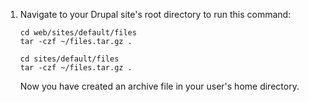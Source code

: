 1. Navigate to your Drupal site's root directory to run this command:
   <TabList>
 
   <Tab title="With Nested Docroot" id="code-docroot" active={true}>

   ```bash{promptUser:user}
   cd web/sites/default/files
   tar -czf ~/files.tar.gz .
   ```
   </Tab>

   <Tab title="Without Nested Docroot" id="code-nodocroot">

   ```bash{promptUser:user}
   cd sites/default/files
   tar -czf ~/files.tar.gz .
   ```

   </Tab>

   </TabList>
   
    Now you have created an archive file in your user's home directory.
 